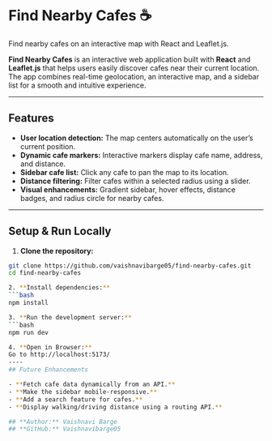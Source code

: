# Find Nearby Cafes ☕

Find nearby cafes on an interactive map with React and Leaflet.js.

**Find Nearby Cafes** is an interactive web application built with **React** and **Leaflet.js** that helps users easily discover cafes near their current location. The app combines real-time geolocation, an interactive map, and a sidebar list for a smooth and intuitive experience.

---

## Features

- **User location detection:** The map centers automatically on the user’s current position.
- **Dynamic cafe markers:** Interactive markers display cafe name, address, and distance.
- **Sidebar cafe list:** Click any cafe to pan the map to its location.
- **Distance filtering:** Filter cafes within a selected radius using a slider.
- **Visual enhancements:** Gradient sidebar, hover effects, distance badges, and radius circle for nearby cafes.

----

## Setup & Run Locally

1. **Clone the repository:**  
```bash
git clone https://github.com/vaishnavibarge05/find-nearby-cafes.git
cd find-nearby-cafes

2. **Install dependencies:** 
```bash
npm install

3. **Run the development server:**
```bash
npm run dev

4. **Open in Browser:**
Go to http://localhost:5173/
----
## Future Enhancements

- **Fetch cafe data dynamically from an API.**
- **Make the sidebar mobile-responsive.**
- **Add a search feature for cafes.**
- **Display walking/driving distance using a routing API.**

## **Author:** Vaishnavi Barge
## **GitHub:** Vaishnavibarge05
